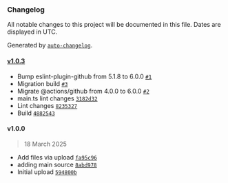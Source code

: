 ### Changelog

All notable changes to this project will be documented in this file. Dates are displayed in UTC.

Generated by [`auto-changelog`](https://github.com/CookPete/auto-changelog).

#### [v1.0.3](https://github.com/Contrast-Security-OSS/actionbot/compare/v1.0.0...v1.0.3)

- Bump eslint-plugin-github from 5.1.8 to 6.0.0 [`#1`](https://github.com/Contrast-Security-OSS/actionbot/pull/1)
- Migration build [`#3`](https://github.com/Contrast-Security-OSS/actionbot/pull/3)
- Migrate @actions/github from 4.0.0 to 6.0.0 [`#2`](https://github.com/Contrast-Security-OSS/actionbot/pull/2)
- main.ts lint changes [`3182d32`](https://github.com/Contrast-Security-OSS/actionbot/commit/3182d3203c5c7dbc9edb7b96289aeddd38c62954)
- Lint changes [`8235327`](https://github.com/Contrast-Security-OSS/actionbot/commit/823532706c187506bcb5f71d6bb00f8727390037)
- Build [`4882543`](https://github.com/Contrast-Security-OSS/actionbot/commit/48825436495029524a627038ad1dcfb1999eb3c4)

#### v1.0.0

> 18 March 2025

- Add files via upload [`fa95c96`](https://github.com/Contrast-Security-OSS/actionbot/commit/fa95c969a50f6c331ec8ef19580fb9b8521851ca)
- adding main source [`8abd978`](https://github.com/Contrast-Security-OSS/actionbot/commit/8abd978c460b0e7b9c9cc611eb5540e5a18011f9)
- Initial upload [`594800b`](https://github.com/Contrast-Security-OSS/actionbot/commit/594800ba2c056682322dc9e2176f95f16c131ba7)
